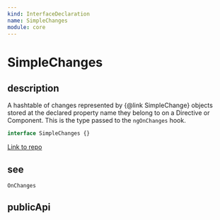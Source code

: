 ```yaml
---
kind: InterfaceDeclaration
name: SimpleChanges
module: core
---
```


# SimpleChanges

## description

A hashtable of changes represented by {@link SimpleChange} objects stored
at the declared property name they belong to on a Directive or Component. This is
the type passed to the `ngOnChanges` hook.

```ts
interface SimpleChanges {}
```

[Link to repo](https://github.com/timdeschryver/angular/blob/master/packages/core/src/interface/simple_change.ts#L37-L39)

## see

`OnChanges`

## publicApi
